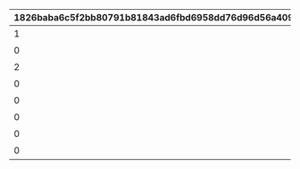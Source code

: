 |1826baba6c5f2bb80791b81843ad6fbd6958dd76d96d56a409cd2fe1b87ef7ec|c515b915089b65a96ccf92188f021fce99c668716facc4b9d4c96b7fdcf71493|0ef882c4181efd0d5d1d8804fbcf5f80741b71c443dddc9476f04cf72d19af61|480774624268ef42147a7f6b50accd91fd3767fc99cf4dc1c22819689aa9508b|cdee025de89e84dccf9521dbdf415a6bb6265e6c2426fab61608f4a044cdcfcf|07f9bcba8fc6cfb0760521dcfbf9f92fd084ffab422f42e1ee9a73fc484e6df5|a99f6963d591fa1b28ee66cb8a7e62f9267da4bb3a3c70ad9742938066849f57|0f4696f1a59513731a573deca05a36635ff5c33333efe3a7469bac2f95fc766c|663f304fb4ea816214fa655b2e09c73303fddd563075096df278485220d411da|
| --- | --- | --- | --- | --- | --- | --- | --- | --- |
|1|2020/04/02|1002|4007001|バトル オブ ランドソル|0|2020/04/01 23:59:59|1|2020/04/01|
|0|2020/04/02|1002|0|バトル オブ ランドソル|1002001|2020/04/01 23:59:59|2|2020/04/01|
|2|0|1002|4007001|バトル オブ ランドソル|0|2020/04/01 23:59:59|3|2020/04/01|
|0|0|1002|4007002|バトル オブ ランドソル|0|2020/04/01 23:59:59|4|2020/04/01|
|0|0|1002|4007003|バトル オブ ランドソル|0|2020/04/01 23:59:59|5|2020/04/01|
|0|0|1002|4007004|バトル オブ ランドソル|0|2020/04/01 23:59:59|6|2020/04/01|
|0|2020/04/02|1002|0|バトル オブ ランドソル|0|2020/04/01 23:59:59|7|2020/04/01|
|0|0|1002|4007005|バトル オブ ランドソル|0|2020/04/08 23:59:59|8|2020/04/02|